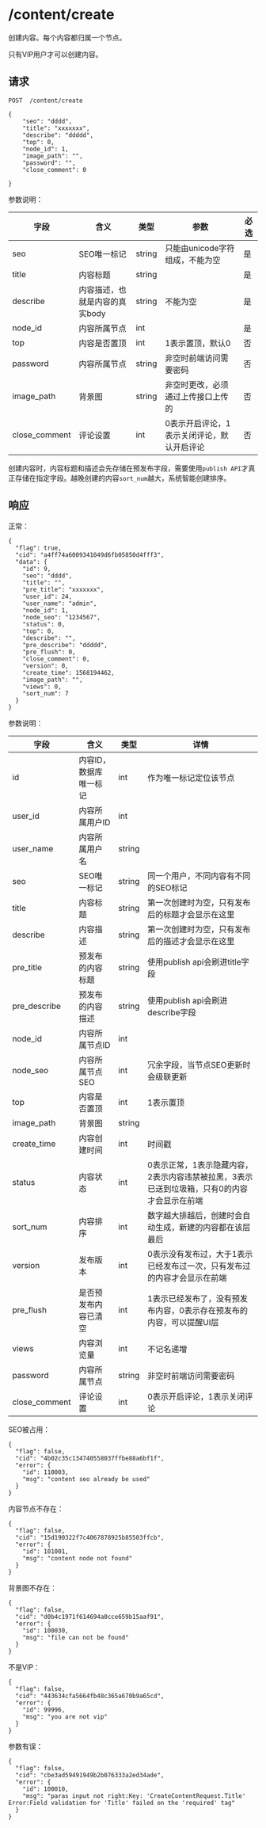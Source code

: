 # /content/create

创建内容。每个内容都归属一个节点。

只有VIP用户才可以创建内容。

## 请求

```
POST  /content/create

{
	"seo": "dddd",
	"title": "xxxxxxx",
	"describe": "ddddd",
	"top": 0,
	"node_id": 1,
	"image_path": "",
	"password": "",
	"close_comment": 0
	
}
```

参数说明：

| 字段   |      含义   |类型  |   参数 |  必选 |
|----------|--------|------|------|------|
| seo | SEO唯一标记 | string | 只能由unicode字符组成，不能为空 | 是 |
| title |    内容标题   |   string | | 是 |
| describe | 内容描述，也就是内容的真实body | string | 不能为空  | 是 |
| node_id | 内容所属节点 | int |  | 是 |
| top | 内容是否置顶 | int | 1表示置顶，默认0 | 否 |
| password | 内容所属节点 | string | 非空时前端访问需要密码 | 否 |
| image_path | 背景图 | string | 非空时更改，必须通过上传接口上传的 | 否 |
| close_comment | 评论设置 | int | 0表示开启评论，1表示关闭评论，默认开启评论 | 否 |


创建内容时，内容标题和描述会先存储在预发布字段，需要使用`publish API`才真正存储在指定字段。越晚创建的内容`sort_num`越大，系统智能创建排序。

## 响应

正常：

```
{
  "flag": true,
  "cid": "a4ff74a6009341049d6fb05850d4fff3",
  "data": {
    "id": 9,
    "seo": "dddd",
    "title": "",
    "pre_title": "xxxxxxx",
    "user_id": 24,
    "user_name": "admin",
    "node_id": 1,
    "node_seo": "1234567",
    "status": 0,
    "top": 0,
    "describe": "",
    "pre_describe": "ddddd",
    "pre_flush": 0,
    "close_comment": 0,
    "version": 0,
    "create_time": 1568194462,
    "image_path": "",
    "views": 0,
    "sort_num": 7
  }
}
```

参数说明：

| 字段   |      含义   |类型  |   详情 |
|----------|--------|------|------|
| id | 内容ID，数据库唯一标记 | int | 作为唯一标记定位该节点|
| user_id | 内容所属用户ID | int | |
| user_name | 内容所属用户名 | string | |
| seo | SEO唯一标记 | string | 同一个用户，不同内容有不同的SEO标记|
| title |    内容标题   |   string | 第一次创建时为空，只有发布后的标题才会显示在这里|
| describe | 内容描述 | string | 第一次创建时为空，只有发布后的描述才会显示在这里  |
| pre_title |    预发布的内容标题   |   string | 使用publish api会刷进title字段|
| pre_describe | 预发布的内容描述 | string |  使用publish api会刷进describe字段 |
| node_id | 内容所属节点ID | int |  |
| node_seo | 内容所属节点SEO | int | 冗余字段，当节点SEO更新时会级联更新 |
| top | 内容是否置顶 | int | 1表示置顶 |
| image_path | 背景图 | string |  |
| create_time | 内容创建时间 | int | 时间戳 |
| status | 内容状态 | int | 0表示正常，1表示隐藏内容，2表示内容违禁被拉黑，3表示已送到垃圾箱，只有0的内容才会显示在前端 |
| sort_num | 内容排序 | int | 数字越大排越后，创建时会自动生成，新建的内容都在该层最后 |
| version | 发布版本 | int | 0表示没有发布过，大于1表示已经发布过一次，只有发布过的内容才会显示在前端 |
| pre_flush | 是否预发布内容已清空 | int | 1表示已经发布了，没有预发布内容，0表示存在预发布的内容，可以提醒UI层 |
| views | 内容浏览量 | int | 不记名递增 |
| password | 内容所属节点 | string | 非空时前端访问需要密码 |
| close_comment | 评论设置 | int |  0表示开启评论，1表示关闭评论 |

SEO被占用：

```
{
  "flag": false,
  "cid": "4b02c35c134740558037ffbe88a6bf1f",
  "error": {
    "id": 110003,
    "msg": "content seo already be used"
  }
}
```

内容节点不存在：

```
{
  "flag": false,
  "cid": "15d190322f7c4067878925b85503ffcb",
  "error": {
    "id": 101001,
    "msg": "content node not found"
  }
}
```

背景图不存在：

```
{
  "flag": false,
  "cid": "d0b4c1971f614694a0cce659b15aaf91",
  "error": {
    "id": 100030,
    "msg": "file can not be found"
  }
}
```

不是VIP：

```
{
  "flag": false,
  "cid": "443634cfa5664fb48c365a670b9a65cd",
  "error": {
    "id": 99996,
    "msg": "you are not vip"
  }
}
```

参数有误：

```
{
  "flag": false,
  "cid": "cbe3ad59491949b2b076333a2ed34ade",
  "error": {
    "id": 100010,
    "msg": "paras input not right:Key: 'CreateContentRequest.Title' Error:Field validation for 'Title' failed on the 'required' tag"
  }
}
```